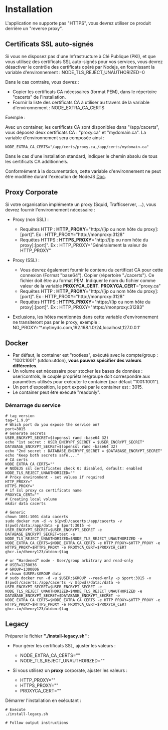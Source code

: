 # Installation

L'application ne supporte pas "HTTPS", vous devrez utiliser ce produit derrière un "reverse proxy".

## Certificats SSL auto-signés

Si vous ne disposez pas d'une Infrastructure à Clé Publique (PKI), et que vous utilisez des certificats SSL auto-signés pour vos services, vous devrez désactiver le contrôle des certificats opéré par Nodejs, en fournissant la variable d'environnement :
NODE_TLS_REJECT_UNAUTHORIZED=0

Dans le cas contraire, vous devrez :

- Copier les certificats CA nécessaires (format PEM), dans le répertoire "cacerts" de l'installation.
- Fournir la liste des certificats CA à utiliser au travers de la variable d'environnement : NODE_EXTRA_CA_CERTS

Exemple :

Avec un container, les certificats CA sont disponibles dans "/app/cacerts", vous déposez deux certificats CA : "proxy.ca" et "mydomain.ca".
La variable d'environnement sera composée ainsi :

`NODE_EXTRA_CA_CERTS="/app/certs/proxy.ca,/app/certs/mydomain.ca"`

Dans le cas d'une installation standard, indiquer le chemin absolu de tous les certificats CA additionnels.

Conformément à la documentation, cette variable d'environnement ne peut être modifiée durant l'exécution de NodeJS [Doc](https://nodejs.org/api/cli.html#node_extra_ca_certsfile).

## Proxy Corporate

Si votre organisation implémente un proxy (Squid, Trafficserver, ...), vous devrez fournir l'environnement nécessaire :

- Proxy (non SSL) :

  - Requêtes HTTP : **HTTP_PROXY**="http://[ip ou nom hôte du proxy]:[port]". Ex : HTTP_PROXY="http://monproxy:3128"
  - Requêtes HTTPS : **HTTPS_PROXY**="http://[ip ou nom hôte du proxy]:[port]". Ex : HTTP_PROXY="Généralement la valeur de HTTP_PROXY"

- Proxy (SSL) :

  - Vous devrez également fournir le contenu du certificat CA pour cette connexion (Format "base64"). Copier (répertoire "./cacerts").
    Ce fichier doit être au format PEM. Indiquer le nom du fichier comme valeur de la variable **PROXYCA_CERT**.
    **PROXYCA_CERT**="proxy.ca"
  - Requêtes HTTP : **HTTP_PROXY**="http://[ip ou nom hôte du proxy]:[port]". Ex : HTTP_PROXY="http://monproxy:3128"
  - Requêtes HTTPS : **HTTPS_PROXY**="https://[ip ou nom hôte du proxy]:[port]". Ex : HTTP_PROXY="https://monproxy:31283"

- Exclusions, les hôtes mentionnés dans cette variable d'environnement ne transiteront pas par le proxy, exemple :
  NO_PROXY='\*.mytinydc.com,192.168.1.0/24,localhost,127.0.0.1'

## Docker

- Par défaut, le container est "rootless", exécuté avec le compte/group : "1001:1001" (utdon:utdon), **vous pouvez spécifier des valeurs différentes**.
- Un volume est nécessaire pour stocker les bases de données : user/controls, le couple propriétaire/groupe doit correspondre aux paramètres utilisés pour exécuter le container (par défaut "1001:1001").
- Un port d'exposition, le port exposé par le container est : 3015.
- Le container peut être exécuté "readonly".

### Démarrage du service

```
# tag version
tag="1.9.0"
# Which port do you expose the service on?
port=3015
# Generate secrets
USER_ENCRYPT_SECRET=$(openssl rand -base64 32)
echo "1st secret : USER_ENCRYPT_SECRET = $USER_ENCRYPT_SECRET"
DATABASE_ENCRYPT_SECRET=$(openssl rand -base64 32)
echo "2nd secret : DATABASE_ENCRYPT_SECRET = $DATABASE_ENCRYPT_SECRET"
echo "Keep both secrets safe...."
# CA certs
NODE_EXTRA_CA_CERTS=""
# NODEJS ssl certificates check 0: disabled, default: enabled
NODE_TLS_REJECT_UNAUTHORIZED=""
# Proxy environment - set values if required
HTTP_PROXY="
HTTPS_PROXY="
# if ssl proxy ca certificats name
PROXYCA_CERT=""
# Creating local volume
mkdir data cacerts

# Generic
chown 1001:1001 data cacerts
sudo docker run -d -v $(pwd)/cacerts:/app/cacerts -v $(pwd)/data:/app/data -p $port:3015 -e USER_ENCRYPT_SECRET=$USER_ENCRYPT_SECRET -e DATABASE_ENCRYPT_SECRET=test -e NODE_TLS_REJECT_UNAUTHORIZED=$NODE_TLS_REJECT_UNAUTHORIZED -e NODE_EXTRA_CA_CERTS=$NODE_EXTRA_CA_CERTS -e HTTP_PROXY=$HTTP_PROXY -e HTTPS_PROXY=$HTTPS_PROXY -e PROXYCA_CERT=$PROXYCA_CERT ghcr.io/dhenry123/utdon:$tag

# or “Hardened” mode - User/group arbitrary and read-only
# USER=1250036
# GROUP=1300006
# chown $USER:$GROUP data
# sudo docker run -d -u $USER:$GROUP --read-only -p $port:3015 -v $(pwd)/cacerts:/app/cacerts -v $(pwd)/data:/data -e USER_ENCRYPT_SECRET=$USER_ENCRYPT_SECRET -e NODE_TLS_REJECT_UNAUTHORIZED=$NODE_TLS_REJECT_UNAUTHORIZED -e DATABASE_ENCRYPT_SECRET=$DATABASE_ENCRYPT_SECRET -e NODE_EXTRA_CA_CERTS=$NODE_EXTRA_CA_CERTS -e HTTP_PROXY=$HTTP_PROXY -e HTTPS_PROXY=$HTTPS_PROXY -e PROXYCA_CERT=$PROXYCA_CERT ghcr.io/dhenry123/utdon:$tag

```

## Legacy

Préparer le fichier **"./install-legacy.sh"** :

- Pour gérer les certificats SSL, ajuster les valeurs :

  - NODE_EXTRA_CA_CERTS=""
  - NODE_TLS_REJECT_UNAUTHORIZED=""

- Si vous utilisez un **proxy** corporate, ajuster les valeurs :

  - HTTP_PROXY=""
  - HTTPS_PROXY=""
  - PROXYCA_CERT=""

Démarrer l'installation en exécutant :

```shell
# Execute
./install-legacy.sh

# Follow output instructions

```
